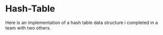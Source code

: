 # Hash-Table
Here is an implementation of a hash table data structure i completed in a team with two others. 
